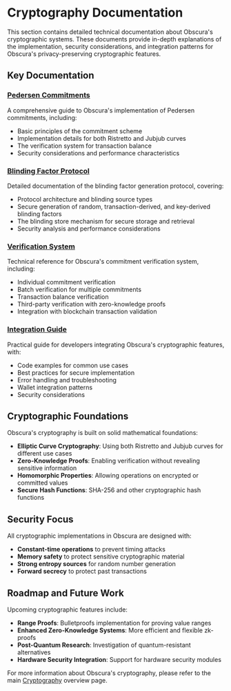 # Cryptography Documentation

This section contains detailed technical documentation about Obscura's cryptographic systems. These documents provide in-depth explanations of the implementation, security considerations, and integration patterns for Obscura's privacy-preserving cryptographic features.

## Key Documentation

### [Pedersen Commitments](pedersen_commitments.md)

A comprehensive guide to Obscura's implementation of Pedersen commitments, including:
- Basic principles of the commitment scheme
- Implementation details for both Ristretto and Jubjub curves
- The verification system for transaction balance
- Security considerations and performance characteristics

### [Blinding Factor Protocol](blinding_protocol.md)

Detailed documentation of the blinding factor generation protocol, covering:
- Protocol architecture and blinding source types
- Secure generation of random, transaction-derived, and key-derived blinding factors
- The blinding store mechanism for secure storage and retrieval
- Security analysis and performance considerations

### [Verification System](verification_system.md)

Technical reference for Obscura's commitment verification system, including:
- Individual commitment verification
- Batch verification for multiple commitments
- Transaction balance verification
- Third-party verification with zero-knowledge proofs
- Integration with blockchain transaction validation

### [Integration Guide](integration_guide.md)

Practical guide for developers integrating Obscura's cryptographic features, with:
- Code examples for common use cases
- Best practices for secure implementation
- Error handling and troubleshooting
- Wallet integration patterns
- Security considerations

## Cryptographic Foundations

Obscura's cryptography is built on solid mathematical foundations:

- **Elliptic Curve Cryptography**: Using both Ristretto and Jubjub curves for different use cases
- **Zero-Knowledge Proofs**: Enabling verification without revealing sensitive information
- **Homomorphic Properties**: Allowing operations on encrypted or committed values
- **Secure Hash Functions**: SHA-256 and other cryptographic hash functions

## Security Focus

All cryptographic implementations in Obscura are designed with:

- **Constant-time operations** to prevent timing attacks
- **Memory safety** to protect sensitive cryptographic material
- **Strong entropy sources** for random number generation
- **Forward secrecy** to protect past transactions

## Roadmap and Future Work

Upcoming cryptographic features include:

- **Range Proofs**: Bulletproofs implementation for proving value ranges
- **Enhanced Zero-Knowledge Systems**: More efficient and flexible zk-proofs
- **Post-Quantum Research**: Investigation of quantum-resistant alternatives
- **Hardware Security Integration**: Support for hardware security modules

For more information about Obscura's cryptography, please refer to the main [Cryptography](../cryptography.md) overview page. 